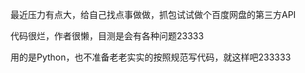 最近压力有点大，给自己找点事做做，抓包试试做个百度网盘的第三方API

代码很烂，作者很懒，目测是会有各种问题23333

用的是Python，也不准备老老实实的按照规范写代码，就这样吧233333

